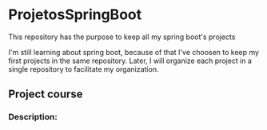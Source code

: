 # ProjetosSpringBoot
This repository has the purpose to keep all my spring boot's projects

I'm still learning about spring boot, because of that I've choosen to keep my first projects in the same repository. Later, I will organize each project in a single repository to facilitate my organization.

## Project course
### Description: 
